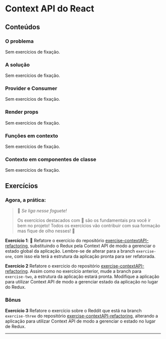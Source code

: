 # Context API do React

## Conteúdos

### O problema

Sem exercícios de fixação.

### A solução

Sem exercícios de fixação.

### Provider e Consumer

Sem exercícios de fixação.

### Render props

Sem exercícios de fixação.

### Funções em contexto

Sem exercícios de fixação.

### Contexto em componentes de classe

Sem exercícios de fixação.

## Exercícios

### Agora, a prática:

> 🚀 *Se liga nesse foguete!*
>
> Os exercícios destacados com 🚀 são os fundamentais pra você ir bem no projeto! Todos os exercícios vão contribuir com sua formação mas fique de olho nesses! 👀

**Exercício 1**: 🚀 Refatore o exercício do repositório [exercise-contextAPI-refactoring](https://github.com/tryber/exercise-contextAPI-refactoring/tree/master), substituindo o Redux pela Context API de modo a gerenciar o estado global da aplicação. Lembre-se de alterar para a branch `exercise-one`, com isso ela terá a estrutura da aplicação pronta para ser refatorada.

**Exercício 2** Refatore o exercicio do repositório [exercise-contextAPI-refactoring](https://github.com/tryber/exercise-contextAPI-refactoring/tree/master). Assim como no exercício anterior, mude a branch para `exercise-two`, a estrutura da aplicação estará pronta. Modifique a aplicação para utilizar Context API de modo a gerenciar estado da aplicação no lugar do Redux.

### Bônus

**Exercício 3** Refatore o exercício sobre o Reddit que está na branch `exercise-three` do repositório [exercise-contextAPI-refactoring](https://github.com/tryber/exercise-contextAPI-refactoring/tree/master), alterando a aplicação para utilizar Context API de modo a gerenciar o estado no lugar de Redux.

---

